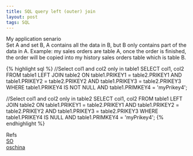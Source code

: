 ```yaml
---
title: SQL query left (outer) join
layout: post
tags: SQL
---
```


My application senario   
Set A and set B, A contains all the data in B, but B only contains part of the data in A.
Example: my sales orders are table A, once the order is finished, the order will be copied into my history sales orders table which is table B. 

{% highlight sql %}
//Select col1 and col2 only in table1
SELECT col1, col2 FROM table1 LEFT JOIN table2 
	ON table1.PRIKEY1 = table2.PRIKEY1
	AND	table1.PRIKEY2 = table2.PRIKEY2
	AND table1.PRIKEY3 = table2.PRIKEY3
	WHERE table1.PRIKEY4 IS NOT NULL
	AND table1.PRIMKEY4 = 'myPrikey4';

//Select col1 and col2 only in table2
SELECT col1, col2 FROM table1 LEFT JOIN table2 
	ON table1.PRIKEY1 = table2.PRIKEY1
	AND	table1.PRIKEY2 = table2.PRIKEY2
	AND table1.PRIKEY3 = table2.PRIKEY3
	WHERE table1.PRIKEY4 IS NULL
	AND table1.PRIMKEY4 = 'myPrikey4';
{% endhighlight %}

Refs  
[SO](http://stackoverflow.com/questions/406294/left-join-and-left-outer-join-in-sql-server)  
[oschina](http://www.oschina.net/question/89964_65912)

